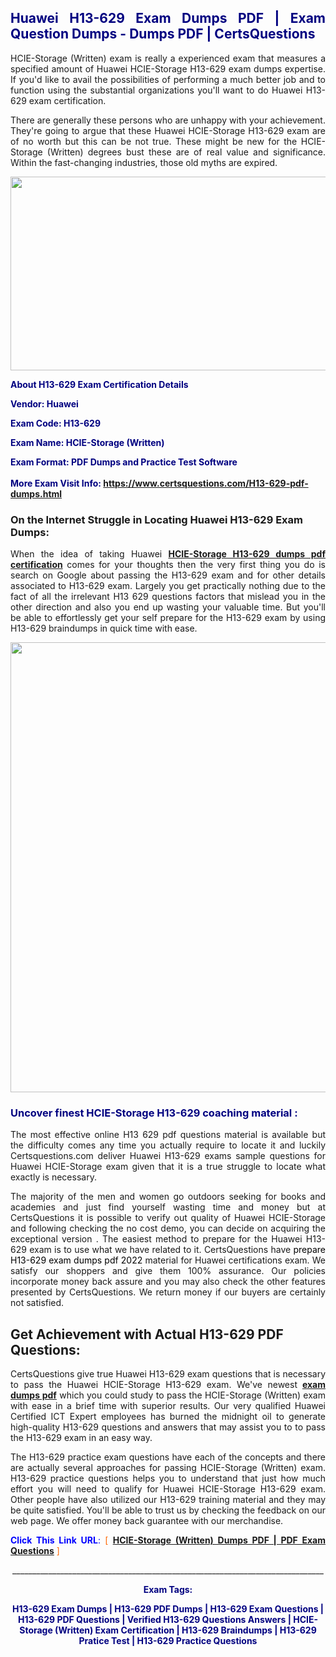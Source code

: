<h2 style="text-align: justify;"><span style="color: #000080;">Huawei H13-629 Exam Dumps PDF | Exam Question Dumps - Dumps PDF | CertsQuestions</span></h2>
<p style="text-align: justify;">HCIE-Storage (Written) exam is really a experienced exam that measures a specified amount of Huawei HCIE-Storage H13-629 exam dumps expertise. If you'd like to avail the possibilities of performing a much better job and to function using the substantial organizations you'll want to do Huawei H13-629 exam certification.</p>
<p style="text-align: justify;">There are generally these persons who are unhappy with your achievement. They're going to argue that these Huawei HCIE-Storage H13-629 exam are of no worth but this can be not true. These might be new for the HCIE-Storage (Written) degrees bust these are of real value and significance. Within the fast-changing industries, those old myths are expired.</p>
<p><img style="display: block; margin-left: auto; margin-right: auto;" src="https://i.imgur.com/eaP4ae9.png" width="840" height="310" /></p>
<p><span style="color: #000080;"><strong>About H13-629 Exam Certification Details</strong></span></p>
<p><span style="color: #000080;"><strong>Vendor: Huawei<br /></strong></span></p>
<p><span style="color: #000080;"><strong>Exam Code: H13-629</strong></span></p>
<p><span style="color: #000080;"><strong>Exam Name: HCIE-Storage (Written)</strong></span></p>
<p><span style="color: #000080;"><strong>Exam Format: PDF Dumps and Practice Test Software<br /><br />More Exam Visit Info: <span style="color: #ff6600;"><a href="https://www.certsquestions.com/H13-629-pdf-dumps.html">https://www.certsquestions.com/H13-629-pdf-dumps.html</a></span></strong></span></p>
<h3>On the Internet Struggle in Locating Huawei H13-629 Exam Dumps:</h3>
<p style="text-align: justify;">When the idea of taking Huawei <a href="https://www.certsquestions.com/H13-629-pdf-dumps.html"><strong>HCIE-Storage H13-629 dumps pdf certification</strong></a> comes for your thoughts then the very first thing you do is search on Google about passing the H13-629 exam and for other details associated to H13-629 exam. Largely you get practically nothing due to the fact of all the irrelevant H13 629 questions factors that mislead you in the other direction and also you end up wasting your valuable time. But you'll be able to effortlessly get your self prepare for the H13-629 exam by using H13-629 braindumps in quick time with ease.</p>
<p><a href="https://www.certsquestions.com/H13-629-pdf-dumps.html"><img style="display: block; margin-left: auto; margin-right: auto;" src="https://i.imgur.com/pxhoKQ2.png" width="720" /></a></p>
<h3><span style="color: #000080;">Uncover finest HCIE-Storage H13-629 coaching material :</span></h3>
<p style="text-align: justify;">The most effective online H13 629 pdf questions material is available but the difficulty comes any time you actually require to locate it and luckily Certsquestions.com deliver Huawei H13-629 exams sample questions for Huawei HCIE-Storage exam given that it is a true struggle to locate what exactly is necessary.</p>
<p style="text-align: justify;">The majority of the men and women go outdoors seeking for books and academies and just find yourself wasting time and money but at CertsQuestions it is possible to verify out quality of Huawei HCIE-Storage and following checking the no cost demo, you can decide on acquiring the exceptional version . The easiest method to prepare for the Huawei H13-629 exam is to use what we have related to it. CertsQuestions have <span style="color: #000000;">prepare H13-629 exam dumps pdf 2022</span> material for Huawei certifications exam. We satisfy our shoppers and give them 100% assurance. Our policies incorporate money back assure and you may also check the other features presented by CertsQuestions. We return money if our buyers are certainly not satisfied.</p>
<h2>Get Achievement with Actual H13-629 PDF Questions:</h2>
<p style="text-align: justify;">CertsQuestions give true Huawei H13-629 exam questions that is necessary to pass the Huawei HCIE-Storage H13-629 exam. We've newest<strong>&nbsp;<a href="https://www.certsquestions.com/">exam dumps pdf</a></strong>&nbsp;which you could study to pass the HCIE-Storage (Written) exam with ease in a brief time with superior results. Our very qualified Huawei Certified ICT Expert employees has burned the midnight oil to generate high-quality H13-629 questions and answers that may assist you to to pass the H13-629 exam in an easy way.</p>
<p style="text-align: justify;">The H13-629 practice exam questions have each of the concepts and there are actually several approaches for passing HCIE-Storage (Written) exam. H13-629 practice questions helps you to understand that just how much effort you will need to qualify for Huawei HCIE-Storage H13-629 exam. Other people have also utilized our H13-629 training material and they may be quite satisfied. You'll be able to trust us by checking the feedback on our web page. We offer money back guarantee with our merchandise.</p>
<p style="text-align: justify;"><span style="color: #0000ff;"><strong>Click This Link URL</strong>:</span> <span style="color: #ff6600;">[ <strong><a href="https://www.certsquestions.com/huawei-certified-ict-expert-certification.html">HCIE-Storage (Written) Dumps PDF | PDF Exam Questions</a></strong> ]</span></p>
<p style="text-align: center;">______________________________________________________________________________</p>
<p style="text-align: center;"><span style="color: #000080;"><strong>Exam Tags:</strong></span></p>
<p style="text-align: center;"><span style="color: #000080;"><strong>H13-629 Exam Dumps | H13-629 PDF Dumps | H13-629 Exam Questions | H13-629 PDF Questions | Verified H13-629 Questions Answers | HCIE-Storage (Written) Exam Certification | H13-629 Braindumps | H13-629 Pratice Test | H13-629 Practice Questions</strong></span></p>
